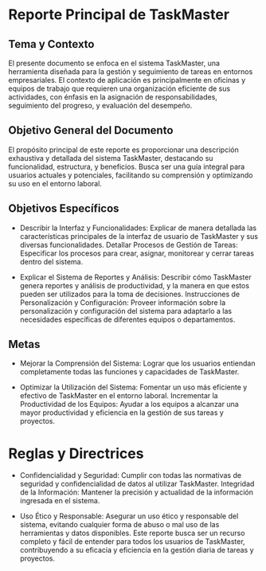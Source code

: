 # Reporte Principal de TaskMaster

## Tema y Contexto

El presente documento se enfoca en el sistema TaskMaster, una herramienta diseñada para la gestión y seguimiento de tareas en entornos empresariales. El contexto de aplicación es principalmente en oficinas y equipos de trabajo que requieren una organización eficiente de sus actividades, con énfasis en la asignación de responsabilidades, seguimiento del progreso, y evaluación del desempeño.

## Objetivo General del Documento

El propósito principal de este reporte es proporcionar una descripción exhaustiva y detallada del sistema TaskMaster, destacando su funcionalidad, estructura, y beneficios. Busca ser una guía integral para usuarios actuales y potenciales, facilitando su comprensión y optimizando su uso en el entorno laboral.

## Objetivos Específicos

- Describir la Interfaz y Funcionalidades: Explicar de manera detallada las características principales de la interfaz de usuario de TaskMaster y sus diversas funcionalidades.
  Detallar Procesos de Gestión de Tareas: Especificar los procesos para crear, asignar, monitorear y cerrar tareas dentro del sistema.

- Explicar el Sistema de Reportes y Análisis: Describir cómo TaskMaster genera reportes y análisis de productividad, y la manera en que estos pueden ser utilizados para la toma de decisiones.
  Instrucciones de Personalización y Configuración: Proveer información sobre la personalización y configuración del sistema para adaptarlo a las necesidades específicas de diferentes equipos o departamentos.

## Metas

- Mejorar la Comprensión del Sistema: Lograr que los usuarios entiendan completamente todas las funciones y capacidades de TaskMaster.

- Optimizar la Utilización del Sistema: Fomentar un uso más eficiente y efectivo de TaskMaster en el entorno laboral.
  Incrementar la Productividad de los Equipos: Ayudar a los equipos a alcanzar una mayor productividad y eficiencia en la gestión de sus tareas y proyectos.

# Reglas y Directrices

- Confidencialidad y Seguridad: Cumplir con todas las normativas de seguridad y confidencialidad de datos al utilizar TaskMaster.
  Integridad de la Información: Mantener la precisión y actualidad de la información ingresada en el sistema.

- Uso Ético y Responsable: Asegurar un uso ético y responsable del sistema, evitando cualquier forma de abuso o mal uso de las herramientas y datos disponibles.
  Este reporte busca ser un recurso completo y fácil de entender para todos los usuarios de TaskMaster, contribuyendo a su eficacia y eficiencia en la gestión diaria de tareas y proyectos.
